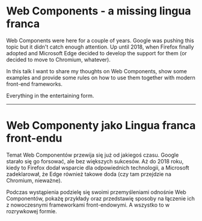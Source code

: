 # Web Components - a missing lingua franca

Web Components were here for a couple of years. Google was pushing this topic but it didn't catch enough attention. Up until 2018, when Firefox finally adopted and Microsoft Edge decided to develop the support for them (or decided to move to Chromium, whatever).

In this talk I want to share my thoughts on Web Components, show some examples and provide some rules on how to use them together with modern front-end frameworks.

Everything in the entertaining form.

___

# Web Componenty jako Lingua franca front-endu

Temat Web Componentów przewija się już od jakiegoś czasu. Google starało się go forsować, ale bez większych sukcesów. Aż do 2018 roku, kiedy to Firefox dodał wsparcie dla odpowiednich technologii, a Microsoft zadeklarował, że Edge również takowe doda (czy tam przejdzie na Chromium, nieważne). 

Podczas wystąpienia podzielę się swoimi przemyśleniami odnośnie Web Componentów, pokażę przykłady oraz przedstawię sposoby na łączenie ich z nowoczesnymi frameworkami front-endowymi. A wszystko to w rozrywkowej formie.
